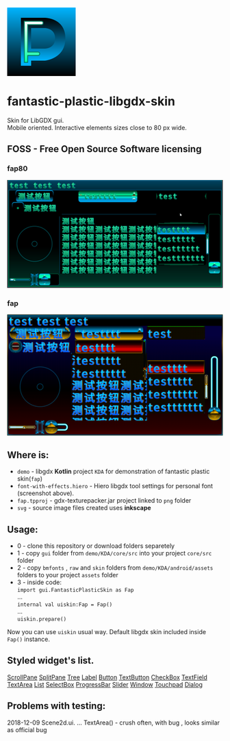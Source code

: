 ![logo](svg/skin_logo.svg)
# fantastic-plastic-libgdx-skin
Skin for LibGDX gui.  
Mobile oriented. Interactive elements sizes close to 80 px wide.  
## FOSS - Free Open Source Software licensing  

### fap80  
![screenshot fap80](fap80/demo/screenshot-fap80.png)  

### fap  
![screenshot](demo/screenshot.png)

## Where is:  
- `demo` - libgdx **Kotlin** project `KDA` for demonstration of fantastic plastic skin(`fap`)  
- `font-with-effects.hiero` - Hiero libgdx tool settings for personal font (screenshot above).
- `fap.tpproj` - gdx-texturepacker.jar project linked to `png` folder  
- `svg` - source image files created uses **inkscape**

## Usage:  
- 0 - clone this repository or download folders separetely  
- 1 - copy `gui` folder from `demo/KDA/core/src` into your project `core/src` folder  
- 2 - copy `bmfonts` , `raw` and `skin` folders from `demo/KDA/android/assets` folders to your project `assets` folder  
- 3 - inside code:  
`import gui.FantasticPlasticSkin as Fap`   
...  
`internal val uiskin:Fap = Fap()`  
...  
`uiskin.prepare()`  

Now you can use `uiskin` usual way. Default libgdx skin included inside `Fap()` instance.

## Styled widget's list.

[ScrollPane](https://libgdx.badlogicgames.com/ci/nightlies/docs/api/com/badlogic/gdx/scenes/scene2d/ui/ScrollPane.ScrollPaneStyle.html)
[SplitPane](https://libgdx.badlogicgames.com/ci/nightlies/docs/api/com/badlogic/gdx/scenes/scene2d/ui/SplitPane.SplitPaneStyle.html)
[Tree](https://libgdx.badlogicgames.com/ci/nightlies/docs/api/com/badlogic/gdx/scenes/scene2d/ui/Tree.TreeStyle.html)
[Label](https://libgdx.badlogicgames.com/ci/nightlies/docs/api/com/badlogic/gdx/scenes/scene2d/ui/Label.LabelStyle.html)
[Button](https://libgdx.badlogicgames.com/ci/nightlies/docs/api/com/badlogic/gdx/scenes/scene2d/ui/Button.ButtonStyle.html)
[TextButton](https://libgdx.badlogicgames.com/ci/nightlies/docs/api/com/badlogic/gdx/scenes/scene2d/ui/TextButton.TextButtonStyle.html)
[CheckBox](https://libgdx.badlogicgames.com/ci/nightlies/docs/api/com/badlogic/gdx/scenes/scene2d/ui/CheckBox.CheckBoxStyle.html)
[TextField](https://libgdx.badlogicgames.com/ci/nightlies/docs/api/com/badlogic/gdx/scenes/scene2d/ui/TextField.TextFieldStyle.html)
[TextArea](https://libgdx.badlogicgames.com/ci/nightlies/docs/api/com/badlogic/gdx/scenes/scene2d/ui/TextField.TextFieldStyle.html)
[List](https://libgdx.badlogicgames.com/ci/nightlies/docs/api/com/badlogic/gdx/scenes/scene2d/ui/List.ListStyle.html)
[SelectBox](https://libgdx.badlogicgames.com/ci/nightlies/docs/api/com/badlogic/gdx/scenes/scene2d/ui/SelectBox.SelectBoxStyle.html)
[ProgressBar](https://libgdx.badlogicgames.com/ci/nightlies/docs/api/com/badlogic/gdx/scenes/scene2d/ui/ProgressBar.ProgressBarStyle.html)
[Slider](https://libgdx.badlogicgames.com/ci/nightlies/docs/api/com/badlogic/gdx/scenes/scene2d/ui/Slider.SliderStyle.html)
[Window](https://libgdx.badlogicgames.com/ci/nightlies/docs/api/com/badlogic/gdx/scenes/scene2d/ui/Window.WindowStyle.html)
[Touchpad](https://libgdx.badlogicgames.com/ci/nightlies/docs/api/com/badlogic/gdx/scenes/scene2d/ui/Touchpad.TouchpadStyle.html)
[Dialog](https://libgdx.badlogicgames.com/ci/nightlies/docs/api/com/badlogic/gdx/scenes/scene2d/ui/Window.WindowStyle.html)

## Problems with testing:

2018-12-09
Scene2d.ui. ...
TextArea() - crush often, with bug , looks similar as official bug
